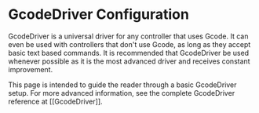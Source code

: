 # GcodeDriver Configuration

GcodeDriver is a universal driver for any controller that uses Gcode. It can even be used with controllers that don't use Gcode, as long as they accept basic text based commands. It is recommended that GcodeDriver be used whenever possible as it is the most advanced driver and receives constant improvement.

This page is intended to guide the reader through a basic GcodeDriver setup. For more advanced information, see the complete GcodeDriver reference at [[GcodeDriver]].


